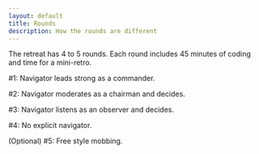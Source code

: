 ```yaml
---
layout: default
title: Rounds
description: How the rounds are different
---
```


The retreat has 4 to 5 rounds. 
Each round includes 45 minutes of coding and time for a mini-retro.

#1: Navigator leads strong as a commander.

#2: Navigator moderates as a chairman and decides.

#3: Navigator listens as an observer and decides.

#4: No explicit navigator.

(Optional) #5: Free style mobbing.
